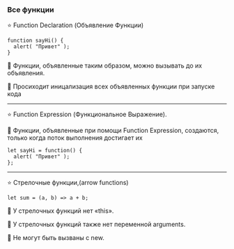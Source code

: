 ### Все функции

⭐ Function Declaration (Объявление Функции)

```
function sayHi() {
  alert( "Привет" );
}
```

🔴 Функции, объявленные таким образом, можно вызывать до их объявления.

🔴 Просиходит иницализация всех объявленных функции при запуске кода

---

⭐ Function Expression (Функциональное Выражение).

🔴 Функции, объявленные при помощи Function Expression, создаются, только когда поток выполнения достигает их

```
let sayHi = function() {
  alert( "Привет" );
};
```

---

⭐ Стрелочные функции,(arrow functions)

`let sum = (a, b) => a + b;`

🔴 У стрелочных функций нет «this».

🔴 У стрелочных функций также нет переменной arguments.

🔴 Не могут быть вызваны с new.
